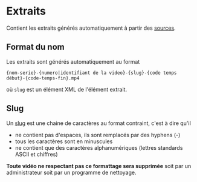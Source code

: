 # Extraits

Contient les extraits générés automatiquement à partir des [sources](../sources/README.md).

## Format du nom

Les extraits sont générés automatiquement au format 

~~~
{nom-serie}-{numero|identifiant de la video}-{slug}-{code temps début}-{code-temps-fin}.mp4
~~~

où `slug` est un élément XML de l'élément extrait. 

## Slug

Un [slug](https://fr.wikipedia.org/wiki/Slug_(journalisme)) est une chaine de caractères au format contraint, c'est à dire qu'il

- ne contient pas d'espaces, ils sont remplacés par des hyphens (-)
- tous les caractères sont en minuscules
- ne contient que des caractères alphanumériques (lettres standards ASCII et chiffres)

**Toute vidéo ne respectant pas ce formattage sera supprimée** soit par un administrateur soit par un programme de nettoyage.